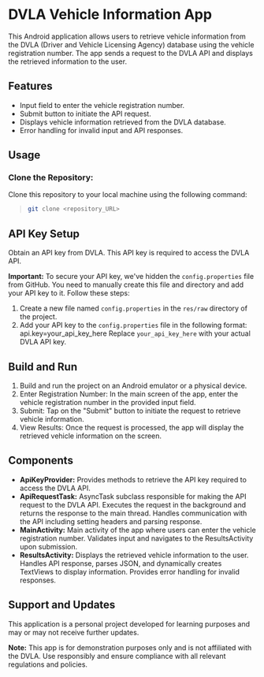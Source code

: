 # DVLA Vehicle Information App

This Android application allows users to retrieve vehicle information from the DVLA (Driver and Vehicle Licensing Agency) database using the vehicle registration number. The app sends a request to the DVLA API and displays the retrieved information to the user.

## Features
- Input field to enter the vehicle registration number.
- Submit button to initiate the API request.
- Displays vehicle information retrieved from the DVLA database.
- Error handling for invalid input and API responses.

## Usage
### Clone the Repository:
Clone this repository to your local machine using the following command:
>```bash
>git clone <repository_URL>

## API Key Setup
Obtain an API key from DVLA. This API key is required to access the DVLA API.

**Important:** To secure your API key, we've hidden the `config.properties` file from GitHub. You need to manually create this file and directory and add your API key to it. Follow these steps:

1. Create a new file named `config.properties` in the `res/raw` directory of the project.
2. Add your API key to the `config.properties` file in the following format:
   api.key=your_api_key_here
Replace `your_api_key_here` with your actual DVLA API key.

## Build and Run
1. Build and run the project on an Android emulator or a physical device.
2. Enter Registration Number: In the main screen of the app, enter the vehicle registration number in the provided input field.
3. Submit: Tap on the "Submit" button to initiate the request to retrieve vehicle information.
4. View Results: Once the request is processed, the app will display the retrieved vehicle information on the screen.

## Components
- **ApiKeyProvider:** Provides methods to retrieve the API key required to access the DVLA API.
- **ApiRequestTask:** AsyncTask subclass responsible for making the API request to the DVLA API. Executes the request in the background and returns the response to the main thread. Handles communication with the API including setting headers and parsing response.
- **MainActivity:** Main activity of the app where users can enter the vehicle registration number. Validates input and navigates to the ResultsActivity upon submission.
- **ResultsActivity:** Displays the retrieved vehicle information to the user. Handles API response, parses JSON, and dynamically creates TextViews to display information. Provides error handling for invalid responses.

## Support and Updates
This application is a personal project developed for learning purposes and may or may not receive further updates.

**Note:** This app is for demonstration purposes only and is not affiliated with the DVLA. Use responsibly and ensure compliance with all relevant regulations and policies.
